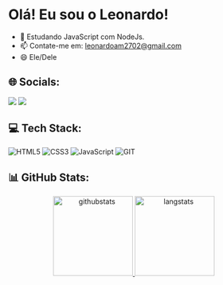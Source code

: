 # Olá! Eu sou o Leonardo!
- 🌱 Estudando JavaScript com NodeJs.
- 📫 Contate-me em: leonardoam2702@gmail.com
- 😄 Ele/Dele

## 🌐 Socials:
<div> 
  <a href="https://www.instagram.com/leonardo_maia25/" target="_blank"><img src="https://img.shields.io/badge/-Instagram-%23E4405F?style=for-the-badge&logo=instagram&logoColor=white" target="_blank"></a>
  <a href="https://www.linkedin.com/in/leonardo-maia-60b0151aa/" target="_blank"><img src="https://img.shields.io/badge/-LinkedIn-%230077B5?style=for-the-badge&logo=linkedin&logoColor=white" target="_blank"></a>   
</div>

## 💻 Tech Stack:
![HTML5](https://img.shields.io/badge/html5-%23E34F26.svg?style=for-the-badge&logo=html5&logoColor=white)
![CSS3](https://img.shields.io/badge/css3-%231572B6.svg?style=for-the-badge&logo=css3&logoColor=white) 
![JavaScript](https://img.shields.io/badge/JavaScript-F7DF1E?style=for-the-badge&logo=javascript&logoColor=black)
![GIT](https://img.shields.io/badge/GIT-E44C30?style=for-the-badge&logo=git&logoColor=white)
## 📊 GitHub Stats:

<div align="center">
  
  <a href="https://github.com/LeoMaia27">
  <img height="160em" src="https://github-readme-stats.vercel.app/api?username=LeoMaia27&show_icons=true&theme=algolia&border_radius=15" alt="githubstats"/>
  <img height="160em" src="https://github-readme-stats.vercel.app/api/top-langs/?username=LeoMaia27&theme=algolia&border_radius=15&layout=compact" alt="langstats"/>
</div>
